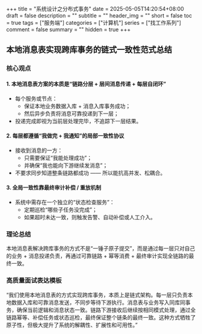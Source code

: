 +++
title = "系统设计之分布式事务"
date = 2025-05-05T14:20:54+08:00
draft = false
description = ""
subtitle = ""
header_img = ""
short = false
toc = true
tags = ["服务端"]
categories = ["计算机"]
series = ["找工作系列"]
comment = false
summary = ""
hidden = true
+++

## 本地消息表实现跨库事务的链式一致性范式总结

### 核心观点

#### 1. 本地消息表方案的本质是“链路分层 + 层间消息传递 + 每层自闭环”

- 每个服务或节点：
  - 保证本地业务数据入库 + 消息入库事务成功；
  - 然后异步负责将消息可靠投递到下一层；
- 投递完成即视为当前层处理完毕，不追踪下一层结果。

#### 2. 每层都遵循“我做完 + 我通知”的局部一致性协议

- 接收到消息的一方：
  - 只需要保证“我能处理成功”；
  - 并确保“我也能向下游继续发消息”；
- 不要求同步知道整条链路都成功 —— 所以能抗高并发、松耦合。

#### 3. 全局一致性靠最终审计补偿 / 重放机制

- 系统中需存在一个独立的“状态检查服务”：
  - 定期巡检“哪些子任务没完成”；
  - 如果超时未达一致，则触发告警、自动补偿或人工介入。

### 理论总结

本地消息表解决跨库事务的方式不是“一锤子原子提交”，而是通过每一层只对自己的业务 + 消息投递负责，再通过可靠链路 + 幂等消费 + 最终审计实现全链路的最终一致。

### 高质量面试表达模板

“我们使用本地消息表的方式实现跨库事务，本质上是链式架构。每一层只负责本地数据入库和可靠消息发送，不同步等待下游执行。消息表与业务写入同库同事务，确保当前逻辑和消息状态一致。链路下游接收后继续按相同模式处理，通过全链路幂等、补偿任务或状态巡检，最终保证整个链条的最终一致。这种方式牺牲了原子性，但极大提升了系统的解耦性、扩展性和可用性。”
